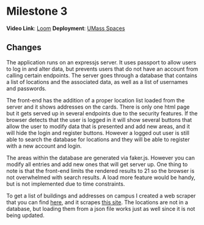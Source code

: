 # Milestone 3

**Video Link**: [Loom](https://www.loom.com/share/0f54d45cc8344d40b8d3b70694c0ef4c)
**Deployment**: [UMass Spaces](https://umass-spaces.herokuapp.com/)

## Changes

The application runs on an expressjs server. It uses passport to allow users to log in and alter data, but prevents users that do not have an account from calling certain endpoints. The server goes through a database that contains a list of locations and the associated data, as well as a list of usernames and passwords.

The front-end has the addition of a proper location list loaded from the server and it shows addresses on the cards. There is only one html page but it gets served up in several endpoints due to the security features. If the browser detects that the user is logged in it will show several buttons that allow the user to modify data that is presented and add new areas, and it will hide the login and register buttons. However a logged out user is still able to search the database for locations and they will be able to register with a new account and login.

The areas within the database are generated via faker.js. However you can modify all entries and add new ones that will get server up. One thing to note is that the front-end limits the rendered results to 21 so the browser is not overwhelmed with search results. A load more feature would be handy, but is not implemented due to time constraints.

To get a list of buildings and addresses on campus I created a web scraper that you can find [here](https://github.com/Snow-cannon/UMass-buildings-web-scraper.git), and it scrapes [this site](https://www.umass.edu/mail/campus-building-addresses). The locations are not in a database, but loading them from a json file works just as well since it is not being updated.